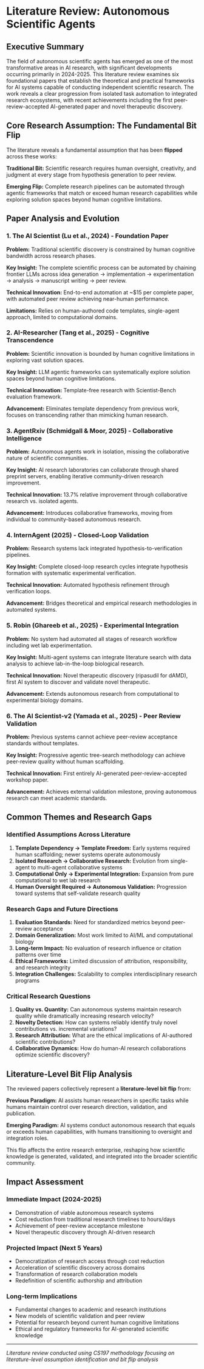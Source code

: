 # Literature Review: Autonomous Scientific Agents

## Executive Summary

The field of autonomous scientific agents has emerged as one of the most transformative areas in AI research, with significant developments occurring primarily in 2024-2025. This literature review examines six foundational papers that establish the theoretical and practical frameworks for AI systems capable of conducting independent scientific research. The work reveals a clear progression from isolated task automation to integrated research ecosystems, with recent achievements including the first peer-review-accepted AI-generated paper and novel therapeutic discovery.

## Core Research Assumption: The Fundamental Bit Flip

The literature reveals a fundamental assumption that has been **flipped** across these works:

**Traditional Bit:** Scientific research requires human oversight, creativity, and judgment at every stage from hypothesis generation to peer review.

**Emerging Flip:** Complete research pipelines can be automated through agentic frameworks that match or exceed human research capabilities while exploring solution spaces beyond human cognitive limitations.

## Paper Analysis and Evolution

### 1. The AI Scientist (Lu et al., 2024) - Foundation Paper

**Problem:** Traditional scientific discovery is constrained by human cognitive bandwidth across research phases.

**Key Insight:** The complete scientific process can be automated by chaining frontier LLMs across idea generation → implementation → experimentation → analysis → manuscript writing → peer review.

**Technical Innovation:** End-to-end automation at ~$15 per complete paper, with automated peer review achieving near-human performance.

**Limitations:** Relies on human-authored code templates, single-agent approach, limited to computational domains.

### 2. AI-Researcher (Tang et al., 2025) - Cognitive Transcendence

**Problem:** Scientific innovation is bounded by human cognitive limitations in exploring vast solution spaces.

**Key Insight:** LLM agentic frameworks can systematically explore solution spaces beyond human cognitive limitations.

**Technical Innovation:** Template-free research with Scientist-Bench evaluation framework.

**Advancement:** Eliminates template dependency from previous work, focuses on transcending rather than mimicking human research.

### 3. AgentRxiv (Schmidgall & Moor, 2025) - Collaborative Intelligence

**Problem:** Autonomous agents work in isolation, missing the collaborative nature of scientific communities.

**Key Insight:** AI research laboratories can collaborate through shared preprint servers, enabling iterative community-driven research improvement.

**Technical Innovation:** 13.7% relative improvement through collaborative research vs. isolated agents.

**Advancement:** Introduces collaborative frameworks, moving from individual to community-based autonomous research.

### 4. InternAgent (2025) - Closed-Loop Validation

**Problem:** Research systems lack integrated hypothesis-to-verification pipelines.

**Key Insight:** Complete closed-loop research cycles integrate hypothesis formation with systematic experimental verification.

**Technical Innovation:** Automated hypothesis refinement through verification loops.

**Advancement:** Bridges theoretical and empirical research methodologies in automated systems.

### 5. Robin (Ghareeb et al., 2025) - Experimental Integration

**Problem:** No system had automated all stages of research workflow including wet lab experimentation.

**Key Insight:** Multi-agent systems can integrate literature search with data analysis to achieve lab-in-the-loop biological research.

**Technical Innovation:** Novel therapeutic discovery (ripasudil for dAMD), first AI system to discover and validate novel therapeutic.

**Advancement:** Extends autonomous research from computational to experimental biology domains.

### 6. The AI Scientist-v2 (Yamada et al., 2025) - Peer Review Validation

**Problem:** Previous systems cannot achieve peer-review acceptance standards without templates.

**Key Insight:** Progressive agentic tree-search methodology can achieve peer-review quality without human scaffolding.

**Technical Innovation:** First entirely AI-generated peer-review-accepted workshop paper.

**Advancement:** Achieves external validation milestone, proving autonomous research can meet academic standards.

## Common Themes and Research Gaps

### Identified Assumptions Across Literature

1. **Template Dependency → Template Freedom:** Early systems required human scaffolding; newer systems operate autonomously
2. **Isolated Research → Collaborative Research:** Evolution from single-agent to multi-agent collaborative systems
3. **Computational Only → Experimental Integration:** Expansion from pure computational to wet lab research
4. **Human Oversight Required → Autonomous Validation:** Progression toward systems that self-validate research quality

### Research Gaps and Future Directions

1. **Evaluation Standards:** Need for standardized metrics beyond peer-review acceptance
2. **Domain Generalization:** Most work limited to AI/ML and computational biology
3. **Long-term Impact:** No evaluation of research influence or citation patterns over time
4. **Ethical Frameworks:** Limited discussion of attribution, responsibility, and research integrity
5. **Integration Challenges:** Scalability to complex interdisciplinary research programs

### Critical Research Questions

1. **Quality vs. Quantity:** Can autonomous systems maintain research quality while dramatically increasing research velocity?
2. **Novelty Detection:** How can systems reliably identify truly novel contributions vs. incremental variations?
3. **Research Attribution:** What are the ethical implications of AI-authored scientific contributions?
4. **Collaborative Dynamics:** How do human-AI research collaborations optimize scientific discovery?

## Literature-Level Bit Flip Analysis

The reviewed papers collectively represent a **literature-level bit flip** from:

**Previous Paradigm:** AI assists human researchers in specific tasks while humans maintain control over research direction, validation, and publication.

**Emerging Paradigm:** AI systems conduct autonomous research that equals or exceeds human capabilities, with humans transitioning to oversight and integration roles.

This flip affects the entire research enterprise, reshaping how scientific knowledge is generated, validated, and integrated into the broader scientific community.

## Impact Assessment

### Immediate Impact (2024-2025)
- Demonstration of viable autonomous research systems
- Cost reduction from traditional research timelines to hours/days
- Achievement of peer-review acceptance milestone
- Novel therapeutic discovery through AI-driven research

### Projected Impact (Next 5 Years)
- Democratization of research access through cost reduction
- Acceleration of scientific discovery across domains
- Transformation of research collaboration models
- Redefinition of scientific authorship and attribution

### Long-term Implications
- Fundamental changes to academic and research institutions
- New models of scientific validation and peer review
- Potential for research beyond current human cognitive limitations
- Ethical and regulatory frameworks for AI-generated scientific knowledge

---
*Literature review conducted using CS197 methodology focusing on literature-level assumption identification and bit flip analysis*
